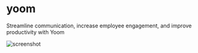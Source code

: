 # yoom

Streamline communication, increase employee engagement, and improve productivity with Yoom

![screenshot](https://i.ibb.co.com/ZhBdyLS/Fire-Shot-Capture-009-Zoom-Clone-localhost.png "Yoom App")

